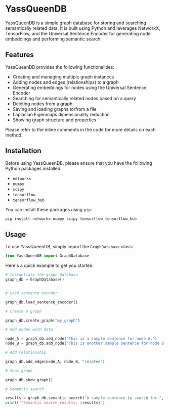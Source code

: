 # YassQueenDB

YassQueenDB is a simple graph database for storing and searching semantically related data. It is built using Python and leverages NetworkX, TensorFlow, and the Universal Sentence Encoder for generating node embeddings and performing semantic search.

## Features

YassQueenDB provides the following functionalities:

* Creating and managing multiple graph instances
* Adding nodes and edges (relationships) to a graph
* Generating embeddings for nodes using the Universal Sentence Encoder
* Searching for semantically related nodes based on a query
* Deleting nodes from a graph
* Saving and loading graphs to/from a file
* Laplacian Eigenmaps dimensionality reduction
* Showing graph structure and properties

Please refer to the inline comments in the code for more details on each method.

## Installation

Before using YassQueenDB, please ensure that you have the following Python packages installed:

* `networkx`
* `numpy`
* `scipy`
* `tensorflow`
* `tensorflow_hub`

You can install these packages using `pip`:

```bash
pip install networkx numpy scipy tensorflow tensorflow_hub
```

## Usage

To use YassQueenDB, simply import the `GraphDatabase` class:

```python
from YassQueenDB import GraphDatabase
```

Here's a quick example to get you started:

```python
# Instantiate the graph database
graph_db = GraphDatabase()


# Load sentence encoder

graph_db.load_sentence_encoder()

# Create a graph

graph_db.create_graph("my_graph")

# Add nodes with data

node_A = graph_db.add_node("This is a sample sentence for node A.")
node_B = graph_db.add_node("This is another sample sentence for node B.")

# Add relationship

graph_db.add_edge(node_A, node_B, "related")

# Show graph

graph_db.show_graph()

# Semantic search

results = graph_db.semantic_search("A sample sentence to search for.", top_k=1)
print(f"Semantic search results: {results}")
```

